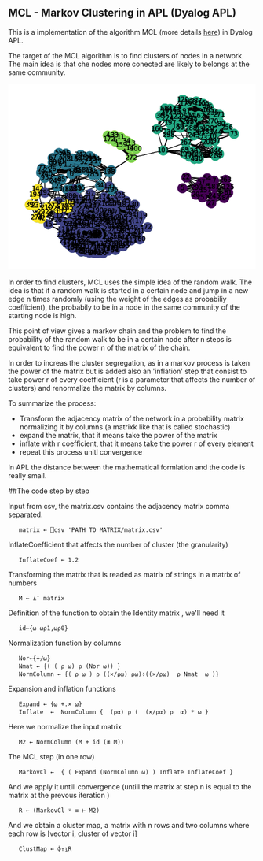 ## MCL - Markov Clustering in APL (Dyalog APL)

This is a implementation of the algorithm MCL (more details [here](https://micans.org/mcl/)) in Dyalog APL.

The target of the MCL algorithm is to find clusters of nodes in a network.
The main idea is that che nodes more conected are likely to belongs at the same community.

![MCL](cluster_1.6.png) 

In order to find clusters, MCL uses the simple idea of the random walk.
The idea is that if a random walk is started in a certain node and jump in a new edge n times randomly (using the weight of the edges as probabiliy coefficient), the probabily to be in a node in the same community of the starting node is high.

This point of view gives a markov chain and the problem to find the  probability of the random walk to be in a certain node after n steps is equivalent to find the power n of the matrix of the chain.

In order to increas the cluster segregation, as in a markov process is taken the power of the matrix but is added also an 'inflation' step that consist to take  power r of every coefficient (r is a parameter that affects the number of clusters) and renormalize the matrix by columns.

To summarize the process:

- Transform the adjacency matrix of the network in a probability matrix normalizing it by columns (a matrixk like that is called stochastic)
- expand the matrix, that it means take the power of the matrix
- inflate with r coefficient, that it means take the power r of every element
- repeat this process unitl convergence 

In APL the distance between the mathematical formlation and the code is really small.

##The code step by step

Input from csv, the matrix.csv contains the adjacency matrix comma separated. 
	
       matrix ← ⎕csv 'PATH TO MATRIX/matrix.csv'
 
InflateCoefficient that affects the number of cluster (the granularity)

       InflateCoef ← 1.2 

Transforming the matrix that is readed as matrix of strings in a matrix of numbers

       M ← ⍎¨ matrix

Definition of the function to obtain the Identity matrix , we'll need it

       id←{⍵ ⍵⍴1,⍵⍴0}

Normalization function by columns

       Nor←{+⌿⍵}
       Nmat ← {( ( ⍴ ⍵) ⍴ (Nor ⍵)) }
       NormColumn ← {( ⍴ ⍵ ) ⍴ ((×/⍴⍵) ⍴⍵)÷((×/⍴⍵)  ⍴ Nmat  ⍵ )}

Expansion and inflation functions

       Expand ← {⍵ +.× ⍵}
       Inflate  ←  NormColumn {  (⍴⍺) ⍴ (  (×/⍴⍺) ⍴  ⍺) * ⍵ } 

Here we normalize the input matrix

       M2 ← NormColumn (M + id (≢ M))
	
The MCL  step (in one row)
	
       MarkovCl ←  { ( Expand (NormColumn ⍵) ) Inflate InflateCoef }

And we apply it untill convergence (untill the matrix at step n is equal to the matrix at the prevous iteration )

       R ← (MarkovCl ⍣ ≡ ⊢ M2)

And we obtain a cluster map, a matrix with n rows and two columns 
where each row is \[vector i, cluster of vector i\]
 
       ClustMap ← ⌽↑⍸R



